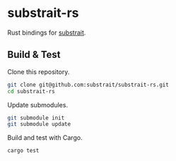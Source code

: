 <!--
// SPDX-FileCopyrightText: Copyright (c) 2022, NVIDIA CORPORATION & AFFILIATES. All rights reserved.
// SPDX-License-Identifier: Apache-2.0
-->

# substrait-rs

Rust bindings for [substrait](https://substrait.io/).

## Build & Test

Clone this repository.

```bash
git clone git@github.com:substrait/substrait-rs.git
cd substrait-rs
```

Update submodules.

```bash
git submodule init
git submodule update
```

Build and test with Cargo.

```bash
cargo test
```
